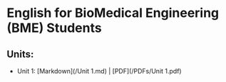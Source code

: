# English for BioMedical Engineering (BME) Students

## Units:

- Unit 1: [Markdown](/Unit 1.md) | [PDF](/PDFs/Unit 1.pdf)